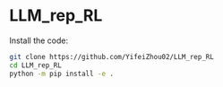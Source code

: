 # LLM_rep_RL
Install the code:
```bash
git clone https://github.com/YifeiZhou02/LLM_rep_RL
cd LLM_rep_RL
python -m pip install -e .
```
